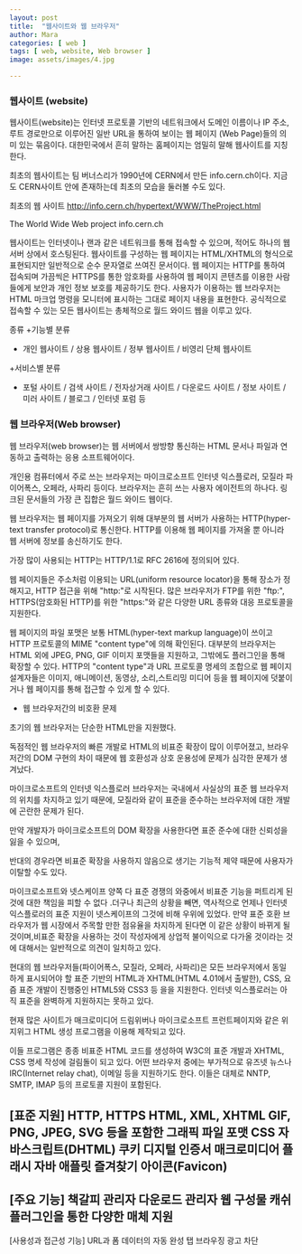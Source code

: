 ```yaml
---
layout: post
title:  "웹사이트와 웹 브라우저"
author: Mara
categories: [ web ]
tags: [ web, website, Web browser ]
image: assets/images/4.jpg

---
```

### 웹사이트 (website)

웹사이트(website)는 인터넷 프로토콜 기반의 네트워크에서 도메인 이름이나 IP 주소, 루트 경로만으로 이루어진 일반 URL을 통하여 보이는 웹 페이지 (Web Page)들의 의미 있는 묶음이다. 대한민국에서 흔히 말하는 홈페이지는 엄밀히 말해 웹사이트를 지칭한다.

최초의 웹사이트는 팀 버너스리가 1990년에 CERN에서 만든 info.cern.ch이다. 지금도 CERN사이트 안에 존재하는데 최초의 모습을 둘러볼 수도 있다.

최초의 웹 사이트 http://info.cern.ch/hypertext/WWW/TheProject.html

The World Wide Web project
info.cern.ch

웹사이트는 인터넷이나 랜과 같은 네트워크를 통해 접속할 수 있으며, 적어도 하나의 웹 서버 상에서 호스팅된다. 웹사이트를 구성하는 웹 페이지는 HTML/XHTML의 형식으로 표현되지만 일반적으로 순수 문자열로 쓰여진 문서이다. 웹 페이지는 HTTP를 통하여 접속되며 가끔씩은 HTTPS를 통한 암호화를 사용하여 웹 페이지 콘텐츠를 이용한 사람들에게 보안과 개인 정보 보호를 제공하기도 한다. 사용자가 이용하는 웹 브라우저는 HTML 마크업 명령을 모니터에 표시하는 그대로 페이지 내용을 표현한다. 공식적으로 접속할 수 있는 모든 웹사이트는 총체적으로 월드 와이드 웹을 이루고 있다.

종류
+기능별 분류
- 개인 웹사이트 / 상용 웹사이트 / 정부 웹사이트 / 비영리 단체 웹사이트

+서비스별 분류
- 포털 사이트 / 검색 사이트 / 전자상거래 사이트 / 다운로드 사이트 /  정보 사이트 / 미러 사이트 / 블로그 / 인터넷 포럼 등

### 웹 브라우저(Web browser)

웹 브라우저(web browser)는 웹 서버에서 쌍방향 통신하는 HTML 문서나 파일과 연동하고 출력하는 응용 소프트웨어이다.

개인용 컴퓨터에서 주로 쓰는 브라우저는 마이크로소프트 인터넷 익스플로러, 모질라 파이어폭스, 오페라, 사파리 등이다. 브라우저는 흔히 쓰는 사용자 에이전트의 하나다. 링크된 문서들의 가장 큰 집합은 월드 와이드 웹이다.

 웹 브라우저는 웹 페이지를 가져오기 위해 대부분의 웹 서버가 사용하는 HTTP(hyper-text transfer protocol)로 통신한다. HTTP를 이용해 웹 페이지를 가져올 뿐 아니라 웹 서버에 정보를 송신하기도 한다.

가장 많이 사용되는 HTTP는 HTTP/1.1로 RFC 2616에 정의되어 있다.

 웹 페이지들은 주소처럼 이용되는 URL(uniform resource locator)을 통해 장소가 정해지고, HTTP 접근을 위해 "http:"로 시작된다. 많은 브라우저가 FTP를 위한 "ftp:", HTTPS(암호화된 HTTP)를 위한 "https:"와 같은 다양한 URL 종류와 대응 프로토콜을 지원한다.

웹 페이지의 파일 포맷은 보통 HTML(hyper-text markup language)이 쓰이고 HTTP 프로토콜의 MIME "content type"에 의해 확인된다. 대부분의 브라우저는 HTML 외에 JPEG, PNG, GIF 이미지 포맷들을 지원하고, 그밖에도 플러그인을 통해 확장할 수 있다. HTTP의 "content type"과 URL 프로토콜 명세의 조합으로 웹 페이지 설계자들은 이미지, 애니메이션, 동영상, 소리,스트리밍 미디어 등을 웹 페이지에 덧붙이거나 웹 페이지를 통해 접근할 수 있게 할 수 있다.

+ 웹 브라우저간의 비호환 문제

초기의 웹 브라우저는 단순한 HTML만을 지원했다.

독점적인 웹 브라우저의 빠른 개발로 HTML의 비표준 확장이 많이 이루어졌고, 브라우저간의 DOM 구현의 차이 때문에 웹 호환성과 상호 운용성에 문제가 심각한 문제가 생겨났다.

마이크로소프트의 인터넷 익스플로러 브라우저는 국내에서 사실상의 표준 웹 브라우저의 위치를 차지하고 있기 때문에, 모질라와 같이 표준을 준수하는 브라우저에 대한 개발에 곤란한 문제가 된다.

만약 개발자가 마이크로소프트의 DOM 확장을 사용한다면 표준 준수에 대한 신뢰성을 잃을 수 있으며,

반대의 경우라면 비표준 확장을 사용하지 않음으로 생기는 기능적 제약 때문에 사용자가 이탈할 수도 있다.

 마이크로소프트와 넷스케이프 양쪽 다 표준 경쟁의 와중에서 비표준 기능을 퍼트리게 된 것에 대한 책임을 피할 수 없다 .더구나 최근의 상황을 빼면, 역사적으로 언제나 인터넷 익스플로러의 표준 지원이 넷스케이프의 그것에 비해 우위에 있었다. 만약 표준 호환 브라우저가 웹 시장에서 주목할 만한 점유율을 차지하게 된다면 이 같은 상황이 바뀌게 될 것이며,비표준 확장을 사용하는 것이 작성자에게 상업적 불이익으로 다가올 것이라는 것에 대해서는 일반적으로 의견이 일치하고 있다.

현대의 웹 브라우저들(파이어폭스, 모질라, 오페라, 사파리)은 모든 브라우저에서 동일하게 표시되어야 할 표준 기반의 HTML과 XHTML(HTML 4.01에서 출발한), CSS, 요즘 표준 개발이 진행중인 HTML5와 CSS3 등 을을 지원한다. 인터넷 익스플로러는 아직 표준을 완벽하게 지원하지는 못하고 있다.

 현재 많은 사이트가 매크로미디어 드림위버나 마이크로소프트 프런트페이지와 같은 위지위그 HTML 생성 프로그램을 이용해 제작되고 있다.

이들 프로그램은 종종 비표준 HTML 코드를 생성하여 W3C의 표준 개발과 XHTML, CSS 명세 작성에 걸림돌이 되고 있다. 어떤 브라우저 중에는 부가적으로 유즈넷 뉴스나 IRC(Internet relay chat), 이메일 등을 지원하기도 한다. 이들은 대체로 NNTP, SMTP, IMAP 등의 프로토콜 지원이 포함된다.

 [표준 지원]
HTTP, HTTPS
HTML, XML, XHTML
GIF, PNG, JPEG, SVG 등을 포함한 그래픽 파일 포맷
CSS
자바스크립트(DHTML)
쿠키
디지털 인증서
매크로미디어 플래시
자바 애플릿
즐겨찾기 아이콘(Favicon)
-------------------------------
[주요 기능]
책갈피 관리자
다운로드 관리자
웹 구성물 캐쉬
플러그인을 통한 다양한 매체 지원
---------------------------------
[사용성과 접근성 기능]
URL과 폼 데이터의 자동 완성
탭 브라우징
광고 차단
